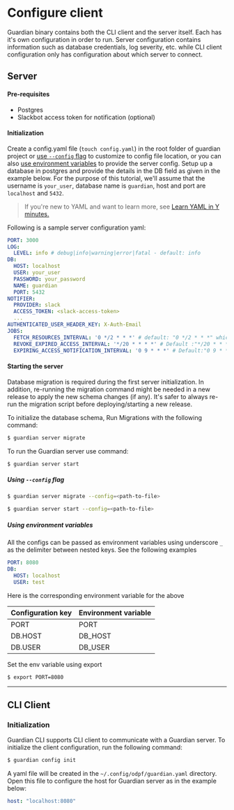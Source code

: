 # Configure client

Guardian binary contains both the CLI client and the server itself. Each has it's own configuration in order to run. Server configuration contains information such as database credentials, log severity, etc. while CLI client configuration only has configuration about which server to connect.

## Server

#### Pre-requisites

- Postgres
- Slackbot access token for notification (optional)

#### Initialization

Create a config.yaml file (`touch config.yaml`) in the root folder of guardian project or [use `--config` flag](#using---config-flag) to customize to config file location, or you can also [use environment variables](#using-environment-variables) to provide the server config. Setup up a database in postgres and provide the details in the DB field as given in the example below. For the purpose of this tutorial, we'll assume that the username is `your_user`, database name is `guardian`, host and port are `localhost` and `5432`.

> If you're new to YAML and want to learn more, see [Learn YAML in Y minutes.](https://learnxinyminutes.com/docs/yaml/)

Following is a sample server configuration yaml:

```yaml
PORT: 3000
LOG:
  LEVEL: info # debug|info|warning|error|fatal - default: info
DB:
  HOST: localhost
  USER: your_user
  PASSWORD: your_password
  NAME: guardian
  PORT: 5432
NOTIFIER:
  PROVIDER: slack
  ACCESS_TOKEN: <slack-access-token>
  ...
AUTHENTICATED_USER_HEADER_KEY: X-Auth-Email
JOBS:
  FETCH_RESOURCES_INTERVAL: '0 */2 * * *' # default: "0 */2 * * *" which means "At minute 0 past every 2nd hour"
  REVOKE_EXPIRED_ACCESS_INTERVAL: '*/20 * * * *' # Default :"*/20 * * * *" which means “At every 20th minute"
  EXPIRING_ACCESS_NOTIFICATION_INTERVAL: '0 9 * * *' # Default:"0 9 * * *" which means "At minute 0 past hour 9"
```

<!-- TODO: add documentation for notifier messsages -->

#### Starting the server

Database migration is required during the first server initialization. In addition, re-running the migration command might be needed in a new release to apply the new schema changes (if any). It's safer to always re-run the migration script before deploying/starting a new release.

To initialize the database schema, Run Migrations with the following command:

```sh
$ guardian server migrate
```

To run the Guardian server use command:

```sh
$ guardian server start
```

##### Using `--config` flag

```sh
$ guardian server migrate --config=<path-to-file>
```

```sh
$ guardian server start --config=<path-to-file>
```

##### Using environment variables

All the configs can be passed as environment variables using underscore `_` as the delimiter between nested keys. See the following examples

```yaml
PORT: 8080
DB:
  HOST: localhost
  USER: test
```

Here is the corresponding environment variable for the above

| Configuration key | Environment variable |
| ----------------- | -------------------- |
| PORT              | PORT                 |
| DB.HOST           | DB_HOST              |
| DB.USER           | DB_USER              |

Set the env variable using export

```
$ export PORT=8080
```

---

## CLI Client

### Initialization

Guardian CLI supports CLI client to communicate with a Guardian server. To initialize the client configuration, run the following command:

```sh
$ guardian config init
```

A yaml file will be created in the `~/.config/odpf/guardian.yaml` directory. Open this file to configure the host for Guardian server as in the example below:

```yaml
host: "localhost:8080"
```
